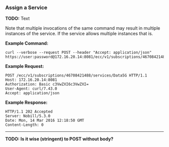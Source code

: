 ### Assign a Service

__TODO:__ Text

Note that multiple invocations of the same command may result in multiple instances of the service. If the service allows multiple instances that is.

__Example Command:__
```
curl --verbose --request POST --header "Accept: application/json" https://user:password@172.16.20.14:8081/ecc/v1/subscriptions/46708421488/services/Data5G
```

__Example Request:__
```
POST /ecc/v1/subscriptions/46708421488/services/Data5G HTTP/1.1
Host: 172.16.20.14:8081
Authorization: Basic c3VwZXI6c3VwZXI=
User-Agent: curl/7.43.0
Accept: application/json
```

__Example Response:__
```
HTTP/1.1 202 Accepted
Server: Nobill/5.3.0
Date: Mon, 14 Mar 2016 12:18:50 GMT
Content-Length: 0
```

---
__TODO: Is it wise (stringent) to POST without body?__